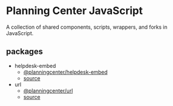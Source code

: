 # Planning Center JavaScript

A collection of shared components, scripts, wrappers, and forks in JavaScript.

## packages

* helpdesk-embed
  * [@planningcenter/helpdesk-embed](https://www.npmjs.com/package/@planningcenter/helpdesk-embed)
  * [source](https://github.com/planningcenter/javascript/tree/master/packages/helpdesk-embed)
* url
  * [@planningcenter/url](https://www.npmjs.com/package/@planningcenter/url)
  * [source](https://github.com/planningcenter/javascript/tree/master/packages/url)
